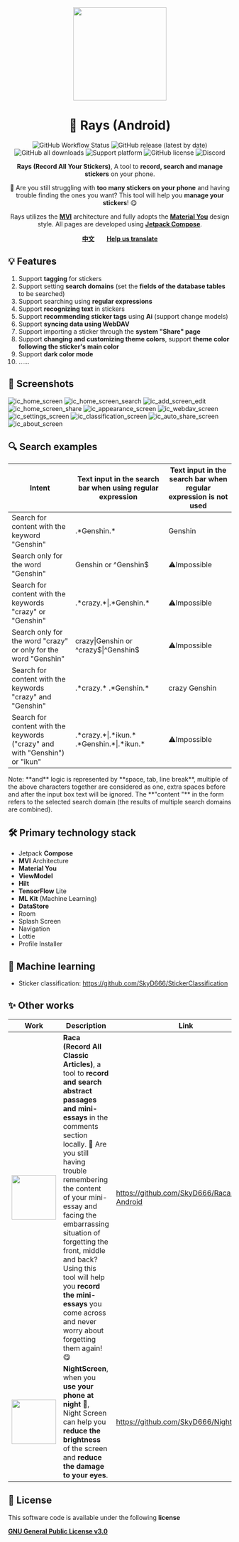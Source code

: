 <div align="center">
    <div>
        <img src="image/Rays.svg" style="height: 210px"/>
    </div>
    <h1>🥰 Rays (Android)</h1>
    <p>
        <a href="https://github.com/SkyD666/Rays-Android/actions" style="text-decoration:none">
            <img src="https://img.shields.io/github/actions/workflow/status/SkyD666/Rays-Android/pre_release.yml?branch=master&style=for-the-badge" alt="GitHub Workflow Status"  />
        </a>
        <a href="https://github.com/SkyD666/Rays-Android/releases/latest" style="text-decoration:none">
            <img src="https://img.shields.io/github/v/release/SkyD666/Rays-Android?display_name=release&style=for-the-badge" alt="GitHub release (latest by date)"/>
        </a>
        <a href="https://github.com/SkyD666/Rays-Android/releases/latest" style="text-decoration:none" >
            <img src="https://img.shields.io/github/downloads/SkyD666/Rays-Android/total?style=for-the-badge" alt="GitHub all downloads"/>
        </a>
        <a href="https://www.android.com/versions/nougat-7-0" style="text-decoration:none" >
            <img src="https://img.shields.io/badge/Android 7.0+-brightgreen?style=for-the-badge&logo=android&logoColor=white" alt="Support platform"/>
        </a>
        <a href="https://github.com/SkyD666/Rays-Android/blob/master/LICENSE" style="text-decoration:none" >
            <img src="https://img.shields.io/github/license/SkyD666/Rays-Android?style=for-the-badge" alt="GitHub license"/>
        </a>
        <a href="https://discord.gg/pEWEjeJTa3" style="text-decoration:none" >
            <img src="https://img.shields.io/discord/982522006819991622?color=5865F2&label=Discord&logo=discord&logoColor=white&style=for-the-badge" alt="Discord"/>
        </a>
    </p>
    <p>
        <b>Rays (Record All Your Stickers)</b>, A tool to <b>record, search and manage stickers</b> on your phone.
    </p>
    <p>
        🥰 Are you still struggling with <b>too many stickers on your phone</b> and having trouble finding the ones you want? This tool will help you <b>manage your stickers</b>! 😋
    </p>
    <p>
        Rays utilizes the <b><a href="https://developer.android.com/topic/architecture#recommended-app-arch">MVI</a></b> architecture and fully adopts the <b><a href="https://m3.material.io/">Material You</a></b> design style. All pages are developed using <b> <a href="https://developer.android.com/jetpack/compose">Jetpack Compose</a></b>.
    </p>
    <p>
        <b><a href="doc/README/README-zh-rCN.md">中文</a></b>&nbsp&nbsp&nbsp&nbsp&nbsp&nbsp
        <b><a href="https://github.com/SkyD666/Rays-Android/issues/4">Help us translate</a></b>
    </p>
</div>


## 💡 Features

1. Support **tagging** for stickers
2. Support setting **search domains** (set the **fields of the database tables** to be searched)
3. Support searching using **regular expressions**
4. Support **recognizing text** in stickers
5. Support **recommending sticker tags** using **Ai** (support change models)
6. Support **syncing data using WebDAV**
7. Support importing a sticker through the **system "Share" page**
8. Support **changing and customizing theme colors**, support **theme color following the sticker's main color**
9. Support **dark color mode**
10. ......

## 🤩 Screenshots

![ic_home_screen](image/en/ic_home_screen.jpg) ![ic_home_screen_search](image/en/ic_home_screen_search.jpg)
![ic_add_screen_edit](image/en/ic_add_screen_edit.jpg) ![ic_home_screen_share](image/en/ic_home_screen_share.jpg)
![ic_appearance_screen](image/en/ic_appearance_screen.jpg) ![ic_webdav_screen](image/en/ic_webdav_screen.jpg)
![ic_settings_screen](image/en/ic_settings_screen.jpg) ![ic_classification_screen](image/en/ic_classification_screen.jpg)
![ic_auto_share_screen](image/en/ic_auto_share_screen.jpg) ![ic_about_screen](image/en/ic_about_screen.jpg)

## 🔍 Search examples

<table>
<thead>
  <tr>
    <th>Intent</th>
    <th>Text input in the search bar when using regular expression</th>
    <th>Text input in the search bar when regular expression is not used</th>
  </tr>
</thead>
<tbody>
  <tr>
    <td>Search for content with the keyword "Genshin"</td>
    <td>.*Genshin.*</td>
    <td>Genshin</td>
  </tr>
  <tr>
    <td>Search only for the word "Genshin"</td>
    <td>Genshin or ^Genshin$</td>
    <td>⚠️Impossible</td>
  </tr>
  <tr>
    <td>Search for content with the keywords "crazy" or "Genshin"</td>
    <td>.*crazy.*|.*Genshin.*</td>
    <td>⚠️Impossible</td>
  </tr>
  <tr>
    <td>Search only for the word "crazy" or only for the word "Genshin"</td>
    <td>crazy|Genshin or ^crazy$|^Genshin$</td>
    <td>⚠️Impossible</td>
  </tr>
  <tr>
    <td>Search for content with the keywords "crazy" and "Genshin"</td>
    <td>.*crazy.*   .*Genshin.*</td>
    <td>crazy   Genshin</td>
  </tr>
  <tr>
    <td>Search for content with the keywords ("crazy" and with "Genshin") or "ikun"</td>
    <td>.*crazy.*|.*ikun.*   .*Genshin.*|.*ikun.*</td>
    <td>⚠️Impossible</td>
  </tr>
</tbody>
</table>
Note: **and** logic is represented by **space, tab, line break**, multiple of the above characters together are considered as one, extra spaces before and after the input box text will be ignored. The **"content "** in the form refers to the selected search domain (the results of multiple search domains are combined).

## 🛠 Primary technology stack

- Jetpack **Compose**
- **MVI** Architecture
- **Material You**
- **ViewModel**
- **Hilt**
- **TensorFlow** Lite
- **ML Kit** (Machine Learning)
- **DataStore**
- Room
- Splash Screen
- Navigation
- Lottie
- Profile Installer

## 🤖 Machine learning

- Sticker classification: https://github.com/SkyD666/StickerClassification

## ✨ Other works

<table>
<thead>
  <tr>
    <th>Work</th>
    <th>Description</th>
    <th>Link</th>
  </tr>
</thead>
<tbody>
  <tr>
    <td><img src="image/Raca.svg" style="height: 100px"/></td>
    <td><b>Raca (Record All Classic Articles)</b>, a tool to <b>record and search abstract passages and mini-essays</b> in the comments section locally. 🤗 Are you still having trouble remembering the content of your mini-essay and facing the embarrassing situation of forgetting the front, middle and back? Using this tool will help you <b>record the mini-essays</b> you come across and never worry about forgetting them again! 😋</td>
    <td><a href="https://github.com/SkyD666/Raca-Android">https://github.com/SkyD666/Raca-Android</a></td>
  </tr>
  <tr>
    <td><img src="image/NightScreen.svg" style="height: 100px"/></td>
    <td><b>NightScreen</b>, when you <b>use your phone at night</b> 🌙, Night Screen can help you <b>reduce the brightness</b> of the screen and <b>reduce the damage to your eyes</b>.</td>
    <td><a href="https://github.com/SkyD666/NightScreen">https://github.com/SkyD666/NightScreen</a></td>
  </tr>
</tbody>
</table>

## 📃 License

This software code is available under the following **license**

[**GNU General Public License v3.0**](LICENSE)
